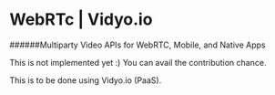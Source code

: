 # WebRTc | Vidyo.io 
######Multiparty Video APIs for WebRTC, Mobile, and Native Apps


This is not implemented yet :) You can avail the contribution chance.

This is to be done using Vidyo.io (PaaS).
